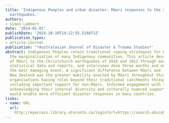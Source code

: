 ```yaml
---
title: 'Indigenous Peoples and urban disaster: Māori responses to the 2010-12 Christchurch
  earthquakes.'
authors:
- Simon Lambert
date: '2014-01-01'
publishDate: '2024-10-10T14:22:55.516071Z'
publication_types:
- article-journal
publication: '*Australasian Journal of Disaster & Trauma Studies*'
abstract: Indigenous Peoples retain traditional coping strategies for disasters despite
  the marginalisation of many Indigenous communities. This article describes the response
  of Māori to the Christchurch earthquakes of 2010 and 2012 through analyses of available
  statistical data and reports, and interviews done three months and one year after
  the most damaging event. A significant difference between Māori and 'mainstream'
  New Zealand was the greater mobility enacted by Māori throughout this period, with
  organisations having roles beyond their traditional catchments throughout the disaster,
  including important support for non-Māori. Informed engagement with Indigenous communities,
  acknowledging their internal diversity and culturally nuanced support networks,
  would enable more efficient disaster responses in many countries.
links:
- name: URL
  url: 
    http://myaccess.library.utoronto.ca/login?url=https://search.ebscohost.com/login.aspx?direct=true&db=cin20&AN=98544674&site=ehost-live
---
```

